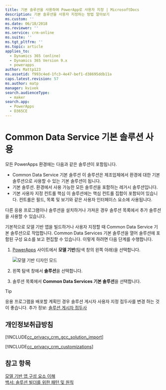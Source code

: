 ```yaml
---
title: 기본 솔루션을 사용하여 PowerApp로 사용자 지정 | MicrosoftDocs
description: 기본 솔루션을 사용자 지정하는 방법 알아보기
ms.custom: ''
ms.date: 06/18/2018
ms.reviewer: ''
ms.service: crm-online
ms.suite: ''
ms.tgt_pltfrm: ''
ms.topic: article
applies_to:
  - Dynamics 365 (online)
  - Dynamics 365 Version 9.x
  - powerapps
author: Mattp123
ms.assetid: f993c4ed-1fc3-4e47-bef1-d38695ddb11a
caps.latest.revision: 57
ms.author: matp
manager: kvivek
search.audienceType:
  - maker
search.app:
  - PowerApps
  - D365CE
---
```


# <a name="use-the-common-data-services-default-solution"></a>Common Data Service 기본 솔루션 사용  

모든 PowerApps 환경에는 다음과 같은 솔루션이 포함됩니다.
-   Common Data Service 기본 솔루션 이 솔루션은 제조업체에서 환경에 대한 기본 솔루션으로 사용할 수 있는 기본 솔루션이 됩니다.
-   기본 솔루션. 환경에서 사용 가능한 모든 솔루션을 포함하는 레거시 솔루션입니다. 
-   기본 사용자 지정 컨트롤 핵심 이 솔루션에는 핵심 컨트롤 집합이 포함되어 있습니다. 컨트롤은 필드, 목록 및 보기와 같은 사용자 인터페이스 요소에 사용됩니다. 

다른 응용 프로그램이나 솔루션을 설치하거나 가져온 경우 솔루션 목록에서 추가 솔루션을 사용할 수 있습니다.  

기본적으로 모델 기반 앱을 빌드하거나 사용자 지정할 때 Common Data Service 기본 솔루션으로 작업합니다. Common Data Services 기본 솔루션을 열어 솔루션에 포함된 구성 요소를 보고 편집할 수 있습니다. 이렇게 하려면 다음 단계를 수행합니다.
 
1.  [PowerApps](https://web.powerapps.com/?utm_source=padocs&utm_medium=linkinadoc&utm_campaign=referralsfromdoc) 사이트에서 **모델 기반**(탐색 창의 왼쪽 아래)을 선택합니다.  

    ![모델 기반 디자인 모드](../model-driven-apps/media/model-driven-switch.png)

2. 왼쪽 탐색 창에서 **솔루션**을 선택합니다.
3. 솔루션 목록에서 **Common Data Services 기본 솔루션**을 선택합니다.
  
> [!TIP]
>  응용 프로그램을 배포할 계획인 경우 솔루션 게시자 사용자 지정 접두사를 변경 하는 것이 좋습니다. 추가 정보: [솔루션 게시자 접두사](change-solution-publisher-prefix.md)  
  
<a name="BKMK_PrivacyNotice"></a>   

## <a name="privacy-notices"></a>개인정보취급방침  
 [!INCLUDE[cc_privacy_crm_gcc_solution_import](../../includes/cc-privacy-crm-gcc-solution-import.md)]  
  
 [!INCLUDE[cc_privacy_crm_customizations](../../includes/cc-privacy-crm-customizations.md)]  
  
## <a name="see-also"></a>참고 항목  
[모델 기반 앱 구성 요소 이해](../model-driven-apps/model-driven-app-components.md)
 <br/>
 [백서: 솔루션 빌더를 위한 패턴 및 원칙](http://go.microsoft.com/fwlink/p/?LinkID=533946)
